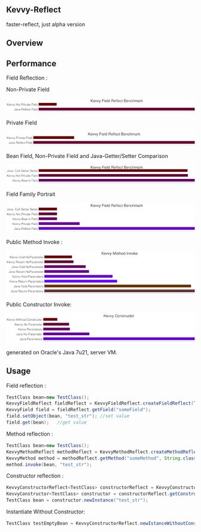 ## Kevvy-Reflect
faster-reflect, just alpha version

## Overview


## Performance
Field Reflection :

Non-Private Field

![image](https://github.com/alimuya/kevvy-reflect/raw/master/build/res/benchmark/field/field_not_private_jdk7.png)

Private Field

![image](https://github.com/alimuya/kevvy-reflect/raw/master/build/res/benchmark/field/field_private_jdk7.png)

Bean Field, Non-Private Field and Java-Getter/Setter Comparison

![image](https://github.com/alimuya/kevvy-reflect/raw/master/build/res/benchmark/field/field_bean_public_gs_jdk7.png)

Field Family Portrait

![image](https://github.com/alimuya/kevvy-reflect/raw/master/build/res/benchmark/field/field_all_jdk7.png)





Public Method Invoke :

![image](https://github.com/alimuya/kevvy-reflect/raw/master/build/res/benchmark/method/jdk7_method_all.png)

Public Constructor Invoke:

![image](https://github.com/alimuya/kevvy-reflect/raw/master/build/res/benchmark/constructor/jdk7_constructor_all.png)


generated on Oracle's Java 7u21, server VM.

## Usage

Field reflection :

```java
TestClass bean=new TestClass();
KevvyFieldReflect fieldReflect = KevvyFieldReflect.createFieldReflect(TestClass.class);
KevvyField field = fieldReflect.getField("someField");
field.setObject(bean, "test_str"); //set value
field.get(bean);   //get value
```

Method reflection :

```java
TestClass bean=new TestClass();
KevvyMethodReflect methodReflect = KevvyMethodReflect.createMethodReflect(TestClass.class);
KevvyMethod method = methodReflect.getMethod("someMethod", String.class);
method.invoke(bean, "test_str");
```

Constructor reflection :

```java
KevvyConstructorReflect<TestClass> constructorReflect = KevvyConstructorReflect.createConstructor(TestClass.class);
KevvyConstructor<TestClass> constructor = constructorReflect.getConstructor(String.class);
TestClass bean = constructor.newInstance("test_str");
```

Instantiate Without Constructor:
```java
TestClass testEmptyBean = KevvyConstructorReflect.newIstanceWithoutConstructor(TestClass.class);
```

